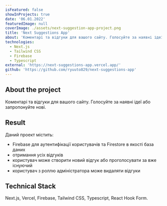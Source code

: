 ```yaml
---
isFeatured: false
showInProjects: true
date: '06.01.2022'
featuredImage: null
coverImage: ./assets/next-suggestion-app-project.png
title: 'Next Suggestions App'
about: 'Коментарі та відгуки для вашого сайту. Голосуйте за наявні ідеї або запропонуйте нові'
technologies:
  - Next.js
  - Tailwind CSS
  - Firebase
  - Typescript
external: 'https://next-suggestions-app.vercel.app/'
github: 'https://github.com/ryuuto829/next-suggestions-app'
---
```


## About the project

Коментарі та відгуки для вашого сайту. Голосуйте за наявні ідеї або запропонуйте нові.

## Result

Даний проект містить:

- Firebase для аутентифікації користувачів та Firestore в якості база даних
- отримання усіх відгуків
- користувач може створити новий відгук або проголосувати за вже існуючий
- користувач з роллю адміністратора може видаляти відгуки

## Technical Stack

Next.js, Vercel, Firebase, Tailwind CSS, Typescript, React Hook Form.
